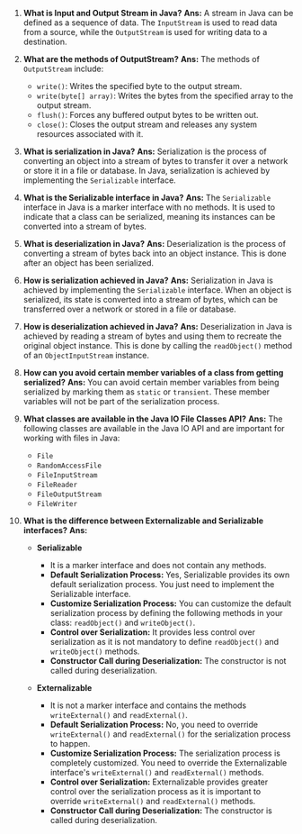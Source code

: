 1. **What is Input and Output Stream in Java?**
   **Ans:** A stream in Java can be defined as a sequence of data. The `InputStream` is used to read data from a source, while the `OutputStream` is used for writing data to a destination.

2. **What are the methods of OutputStream?**
   **Ans:** The methods of `OutputStream` include:
   - `write()`: Writes the specified byte to the output stream.
   - `write(byte[] array)`: Writes the bytes from the specified array to the output stream.
   - `flush()`: Forces any buffered output bytes to be written out.
   - `close()`: Closes the output stream and releases any system resources associated with it.

3. **What is serialization in Java?**
   **Ans:** Serialization is the process of converting an object into a stream of bytes to transfer it over a network or store it in a file or database. In Java, serialization is achieved by implementing the `Serializable` interface.

4. **What is the Serializable interface in Java?**
   **Ans:** The `Serializable` interface in Java is a marker interface with no methods. It is used to indicate that a class can be serialized, meaning its instances can be converted into a stream of bytes.

5. **What is deserialization in Java?**
   **Ans:** Deserialization is the process of converting a stream of bytes back into an object instance. This is done after an object has been serialized.

6. **How is serialization achieved in Java?**
   **Ans:** Serialization in Java is achieved by implementing the `Serializable` interface. When an object is serialized, its state is converted into a stream of bytes, which can be transferred over a network or stored in a file or database.

7. **How is deserialization achieved in Java?**
   **Ans:** Deserialization in Java is achieved by reading a stream of bytes and using them to recreate the original object instance. This is done by calling the `readObject()` method of an `ObjectInputStream` instance.

8. **How can you avoid certain member variables of a class from getting serialized?**
   **Ans:** You can avoid certain member variables from being serialized by marking them as `static` or `transient`. These member variables will not be part of the serialization process.

9. **What classes are available in the Java IO File Classes API?**
   **Ans:** The following classes are available in the Java IO API and are important for working with files in Java:
   - `File`
   - `RandomAccessFile`
   - `FileInputStream`
   - `FileReader`
   - `FileOutputStream`
   - `FileWriter`

10. **What is the difference between Externalizable and Serializable interfaces?**
    **Ans:**
    - **Serializable**
      - It is a marker interface and does not contain any methods.
      - **Default Serialization Process:** Yes, Serializable provides its own default serialization process. You just need to implement the Serializable interface.
      - **Customize Serialization Process:** You can customize the default serialization process by defining the following methods in your class: `readObject()` and `writeObject()`.
      - **Control over Serialization:** It provides less control over serialization as it is not mandatory to define `readObject()` and `writeObject()` methods.
      - **Constructor Call during Deserialization:** The constructor is not called during deserialization.

    - **Externalizable**
      - It is not a marker interface and contains the methods `writeExternal()` and `readExternal()`.
      - **Default Serialization Process:** No, you need to override `writeExternal()` and `readExternal()` for the serialization process to happen.
      - **Customize Serialization Process:** The serialization process is completely customized. You need to override the Externalizable interface's `writeExternal()` and `readExternal()` methods.
      - **Control over Serialization:** Externalizable provides greater control over the serialization process as it is important to override `writeExternal()` and `readExternal()` methods.
      - **Constructor Call during Deserialization:** The constructor is called during deserialization.
